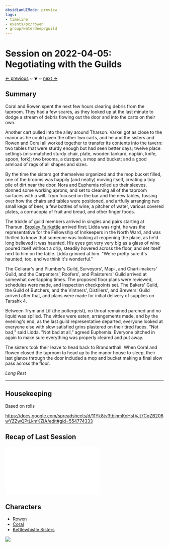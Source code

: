 ```yaml
---
obsidianUIMode: preview
tags:
- timeline
- events/pc/rowen
- group/waterdeep/guild
---
```

# Session on 2022-04-05: Negotiating with the Guilds
<span class="nav">[← previous](2022-04-03-trollskull-manor.md) ~ ❦ ~ [next →](2022-04-09-demolition-time.md)</span>

## Summary
<span class='ob-timelines' data-class='rowen' data-date='1499-03-29-00' data-title="Lidda meets with the Guilds"></span>

Coral and Rowen spent the next few hours clearing debris from the taproom. They had a few scares, as they looked up at the last minute to dodge a stream of debris flowing out the door and into the carts on their own.

Another cart pulled into the alley around Tharson. Varkel got as close to the manor as he could given the other two carts, and he and the sisters and Rowen and Coral all worked together to transfer its contents into the tavern: two tables that were sturdy enough but had seen better days; twelve place settings (mis-matched sturdy chair, plate, wooden tankard, napkin, knife, spoon, fork); two brooms, a dustpan, a mop and bucket; and a good armload of rags of all shapes and sizes.

By the time the sisters got themselves organized and the mop bucket filled, one of the brooms was happily (and neatly) moving itself, creating a tidy pile of dirt near the door. Nora and Euphemia rolled up their sleeves, donned some working aprons, and set to cleaning all of the taproom surfaces with a will. Trym focused on the bar and the new tables, fussing over how the chairs and tables were positioned, and artfully arranging two small kegs of beer, a few bottles of wine, a pitcher of water, various covered plates, a cornucopia of fruit and bread, and other finger foods.

The trickle of guild members arrived in singles and pairs starting at Tharsun. [Broxley Fairkettle](../../faerûn/npcs/waterdeep/broxley-fairkettle.md) arrived first; Lidda was right, he was the representative for the Fellowship of Innkeepers in the North Ward, and was thrilled to know that someone was looking at reopening the place, as he'd long believed it was haunted. His eyes got very very big as a glass of wine poured itself without a drip, steadily hovered across the floor, and set itself next to him on the table. Lidda grinned at him. "We're pretty sure it's haunted, too, and we think it's wonderful." 

The Cellarar's and Plumber's Guild, Surveyors', Map-, and Chart-makers' Guild, and the Carpenters', Roofers', and Plaisterers' Guild arrived at somewhat overlapping times. The proposed floor plans were reviewed, schedules were made, and inspection checkpoints set. The Bakers' Guild, the Guild of Butchers, and the Vintners', Distillers', and Brewers' Guild arrived after that, and plans were made for initial delivery of supplies on Tarsahk 4.

Between Trym and Lif (the poltergeist), no throat remained parched and no liquid was spilled. The vittles were eaten, arrangements made, and by the evening's end, as the last guild representative departed, everyone looked at everyone else with slow satisfied grins plastered on their tired faces. "Not bad," said Lidda. "Not bad at all," agreed Euphemia. Everyone pitched in again to make sure everything was properly cleared and put away.

The sisters took their leave to head back to Brandarthall. When Coral and Rowen closed the taproom to head up to the manor house to sleep, their last glance through the door included a mop and bucket making a final slow pass across the floor.

*Long Rest* 

---

## Housekeeping
Based on rolls 

https://docs.google.com/spreadsheets/d/11Yk8tv3tbinmKoHsfVJt7CqZB206wYZZwQPtLkmKZIA/edit#gid=554774333

## Recap of Last Session
![2022-04-03-trollskull-manor.md](2022-04-03-trollskull-manor.md#Summary)

## Characters
- [Rowen](../../faerûn/gm-rowen.md)
- [Coral](../../faerûn/gm-coral.md)
- [Kettlewhistle Sisters](../../faerûn/npcs/waterdeep/kettlewhistle-sisters.md)

![](../days/1499-03-29-ches.md#^weather)